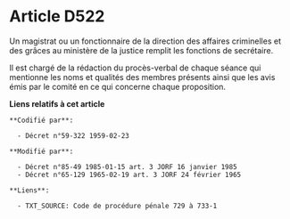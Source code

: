 # Article D522

Un magistrat ou un fonctionnaire de la direction des affaires criminelles et des grâces au ministère de la justice remplit
les fonctions de secrétaire.

Il est chargé de la rédaction du procès-verbal de chaque séance qui mentionne les noms et qualités des membres présents ainsi
que les avis émis par le comité en ce qui concerne chaque proposition.

**Liens relatifs à cet article**

	**Codifié par**:

	  - Décret n°59-322 1959-02-23

	**Modifié par**:

	  - Décret n°85-49 1985-01-15 art. 3 JORF 16 janvier 1985
	  - Décret n°65-129 1965-02-19 art. 3 JORF 24 février 1965

	**Liens**:

	  - TXT_SOURCE: Code de procédure pénale 729 à 733-1
